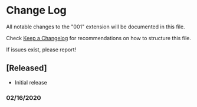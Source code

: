 # Change Log

All notable changes to the "001" extension will be documented in this file.

Check [Keep a Changelog](http://keepachangelog.com/) for recommendations on how to structure this file.

If issues exist, please report!

## [Released]

- Initial release
### 02/16/2020
